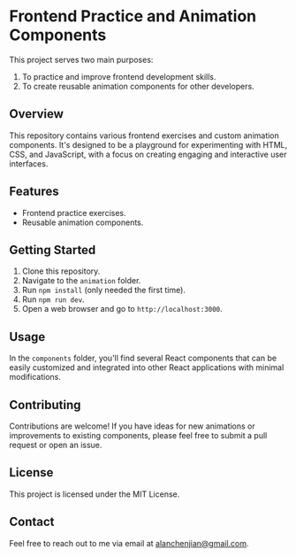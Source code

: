# Frontend Practice and Animation Components

This project serves two main purposes:

1. To practice and improve frontend development skills.
2. To create reusable animation components for other developers.

## Overview

This repository contains various frontend exercises and custom animation components. It's designed to be a playground for experimenting with HTML, CSS, and JavaScript, with a focus on creating engaging and interactive user interfaces.

## Features

- Frontend practice exercises.
- Reusable animation components.

## Getting Started

1. Clone this repository.
2. Navigate to the `animation` folder.
3. Run `npm install` (only needed the first time).
4. Run `npm run dev`.
5. Open a web browser and go to `http://localhost:3000`.

## Usage

In the `components` folder, you'll find several React components that can be easily customized and integrated into other React applications with minimal modifications.


## Contributing

Contributions are welcome! If you have ideas for new animations or improvements to existing components, please feel free to submit a pull request or open an issue.

## License

This project is licensed under the MIT License.

## Contact

Feel free to reach out to me via email at alanchenjian@gmail.com.

